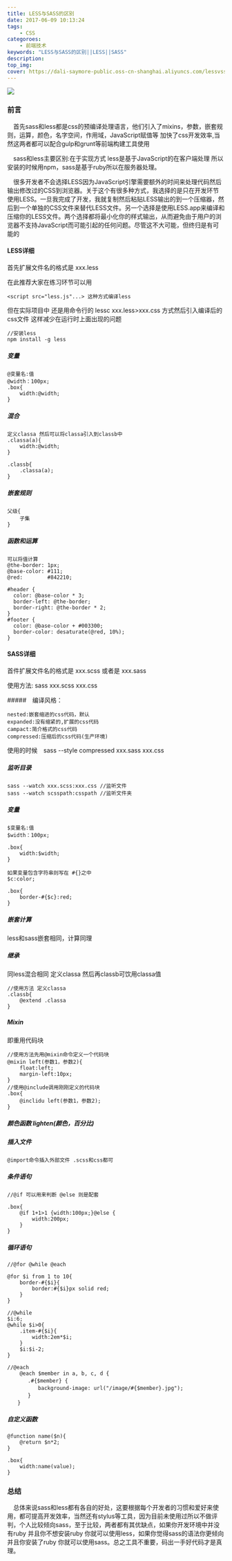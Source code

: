 ```yaml
---
title: LESS与SASS的区别
date: 2017-06-09 10:13:24
tags:
    - CSS
categoroes:
    - 前端技术
keywords: "LESS与SASS的区别||LESS||SASS"
description: 
top_img:
cover: https://dali-saymore-public.oss-cn-shanghai.aliyuncs.com/lessvssass.jpg
---
```


![](http://img0.imgtn.bdimg.com/it/u=861104756,4244471114&fm=26&gp=0.jpg)
### 前言

　首先sass和less都是css的预编译处理语言，他们引入了mixins，参数，嵌套规则，运算，颜色，名字空间，作用域，JavaScript赋值等 加快了css开发效率,当然这两者都可以配合gulp和grunt等前端构建工具使用

　sass和less主要区别:在于实现方式 less是基于JavaScript的在客户端处理 所以安装的时候用npm，sass是基于ruby所以在服务器处理。

　很多开发者不会选择LESS因为JavaScript引擎需要额外的时间来处理代码然后输出修改过的CSS到浏览器。关于这个有很多种方式，我选择的是只在开发环节使用LESS。一旦我完成了开发，我就复制然后粘贴LESS输出的到一个压缩器，然后到一个单独的CSS文件来替代LESS文件。另一个选择是使用LESS.app来编译和压缩你的LESS文件。两个选择都将最小化你的样式输出，从而避免由于用户的浏览器不支持JavaScript而可能引起的任何问题。尽管这不大可能，但终归是有可能的

#### LESS详细

首先扩展文件名的格式是 xxx.less 

在此推荐大家在练习环节可以用 

	<script src="less.js"...> 这种方式编译less

但在实际项目中 还是用命令行的 lessc xxx.less>xxx.css 方式然后引入编译后的css文件 这样减少在运行时上面出现的问题

	//安装less
	npm install -g less

##### 变量
	
	@变量名:值
	@width：100px;
	.box{
		width:@width;
	}


##### 混合

	定义classa 然后可以将classa引入到classb中
	.classa(a){
		width:@width;
	}

	.classb{
		.classa(a);
	}

##### 嵌套规则

	父级{
		子集
	}

##### 函数和运算

	可以将值计算
	@the-border: 1px;
	@base-color: #111;
	@red:        #842210;

	#header {
	  color: @base-color * 3;
	  border-left: @the-border;
	  border-right: @the-border * 2;
	}
	#footer { 
	  color: @base-color + #003300;
	  border-color: desaturate(@red, 10%);
	}


#### SASS详细

首件扩展文件名的格式是 xxx.scss 或者是 xxx.sass 

使用方法: sass xxx.scss xxx.css 

#####　编译风格：
	
	nested:嵌套缩进的css代码，默认
	expanded:没有缩紧的,扩展的css代码
	campact:简介格式的css代码
	compressed:压缩后的css代码(生产环境)

使用的时候　sass --style compressed xxx.sass xxx.css 

##### 监听目录

	sass --watch xxx.scss:xxx.css //监听文件
	sass --watch scsspath:csspath //监听文件夹

##### 变量 

	$变量名:值
	$width：100px;

	.box{
		width:$width;
	}

	如果变量包含字符串则写在 #{}之中
	$c:color;

	.box{
		border-#{$c}:red;
	}

##### 嵌套计算

less和sass嵌套相同，计算同理


##### 继承

同less混合相同 定义classa 然后再classb可饮用classa值

	//使用方法 定义classa 
	.classb{
		@extend .classa
	}

##### Mixin

即重用代码块

	//使用方法先用@mixin命令定义一个代码块
	@mixin left(参数1，参数2){
		float:left;
		margin-left:10px;
	}
	//使用@include调用刚刚定义的代码块
	.box{
		@inclidu left(参数1，参数2);
	}

##### 颜色函数 lighten(颜色，百分比)

##### 插入文件

	@import命令插入外部文件 .scss和css都可

##### 条件语句

	//@if 可以用来判断 @else 则是配套

	.box{
		@if 1+1>1 {width:100px;}@else {
			width:200px;
		}
	}

##### 循环语句

	//@for @while @each

	@for $i from 1 to 10{
		border-#{$i}{
			border:#{$i}px solid red;
		}
	}

	//@while
	$i:6;
	@while $i>0{
		.item-#{$i}{
			width:2em*$i;
		}
		$i:$i-2;
	}

	//@each
		@each $member in a, b, c, d {
	　　　　.#{$member} {
	　　　　　　background-image: url("/image/#{$member}.jpg");
	　　　　}
	　　}

##### 自定义函数

	@function name($n){
		@return $n*2;
	}

	.box{
		width:name(value);
	}

### 总结
　总体来说sass和less都有各自的好处，这要根据每个开发者的习惯和爱好来使用，都可提高开发效率，当然还有stylus等工具，因为目前未使用过所以不做评判，个人比较倾向sass，至于比较，两者都有其优缺点，如果你开发环境中并没有ruby 并且你不想安装ruby 你就可以使用less，如果你觉得sass的语法你更倾向并且你安装了ruby 你就可以使用sass。总之工具不重要，码出一手好代码才是真理。
